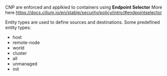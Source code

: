 CNP are enforced and applkied to containers using **Endpoint Selector**
More here https://docs.cilium.io/en/stable/security/policy/intro/#endpointselector

Entity types are used to define sources and destinations. Some predefined entity types: 
* host
* remote-node
* world
* cluster
* all
* unmanaged
* init
